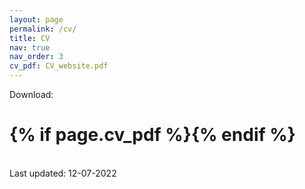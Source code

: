 ```yaml
---
layout: page
permalink: /cv/
title: CV 
nav: true
nav_order: 3
cv_pdf: CV_website.pdf
---
```


Download: <br>
<h1> {% if page.cv_pdf %}<a href="{{ page.cv_pdf | prepend: 'assets/pdf/' | relative_url}}" target="_blank" rel="noopener noreferrer" class="float-left"><i class="fas fa-file-pdf"></i></a>{% endif %}</h1>

<br>
Last updated: 12-07-2022
<object data="../assets/pdf/CV_website.pdf" width="1000" height="1000" type='application/pdf'> </object>
